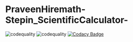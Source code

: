 # PraveenHiremath-Stepin_ScientificCalculator-
![codequality](https://www.code-inspector.com/project/28214/score/svg)
![codequality](https://www.code-inspector.com/project/28214/status/svg)
[![Codacy Badge](https://app.codacy.com/project/badge/Grade/f6e72435976440f5bd6e23e7cc6c8823)](https://www.codacy.com/gh/praveen-1999-dot/PraveenHiremath-Stepin_ScientificCalculator-/dashboard?utm_source=github.com&amp;utm_medium=referral&amp;utm_content=praveen-1999-dot/PraveenHiremath-Stepin_ScientificCalculator-&amp;utm_campaign=Badge_Grade)

